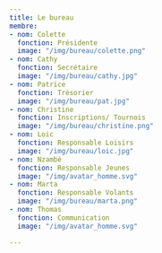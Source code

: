 ```yaml
---
title: Le bureau
membre:
- nom: Colette
  fonction: Présidente
  image: "/img/bureau/colette.png"
- nom: Cathy
  fonction: Secrétaire
  image: "/img/bureau/cathy.jpg"
- nom: Patrice
  fonction: Trésorier
  image: "/img/bureau/pat.jpg"
- nom: Christine
  fonction: Inscriptions/ Tournois
  image: "/img/bureau/christine.png"
- nom: Loic
  fonction: Responsable Loisirs
  image: "/img/bureau/loic.jpg"
- nom: Nzambé
  fonction: Responsable Jeunes
  image: "/img/avatar_homme.svg"
- nom: Marta
  fonction: Responsable Volants
  image: "/img/bureau/marta.png"
- nom: Thomas
  fonction: Communication
  image: "/img/avatar_homme.svg"

---
```

